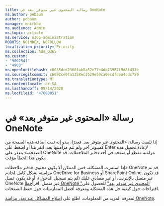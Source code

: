 ```yaml
---
title: رسالة المحتوى غير متوفر بعد في OneNote
ms.author: pebaum
author: pebaum
manager: mnirkhe
ms.audience: Admin
ms.topic: article
ms.service: o365-administration
ROBOTS: NOINDEX, NOFOLLOW
localization_priority: Priority
ms.collection: Adm_O365
ms.custom:
- "9002541"
- "4908"
ms.openlocfilehash: c0035dcd2360fab8a52e77e4da73987f9d8f437e
ms.sourcegitcommit: c6692ce0fa1358ec3529e59ca0ecdfdea4cdc759
ms.translationtype: MT
ms.contentlocale: ar-SA
ms.lasthandoff: 09/14/2020
ms.locfileid: "47680851"
---
```

# <a name="content-not-yet-available-message-in-onenote"></a>رسالة «المحتوى غير متوفر بعد» في OneNote

إذا تلقيت رسالة، «المحتوى غير متوفر بعد. فعذرًا، يبدو إنه تمت إضافة هذه الصفحة من كمبيوتر آخر ولم تتم مزامنتها بعد. انقر هنا أو اضغط على Enter لإعادة تحميل هذه الصفحة،» يتعذر على OneNote مزامنة مقطع أو صفحة في أحد دفاتر الملاحظات. قد يكون هذا الخطأ مؤقت.

إذا استمرت المشكلة، فمن الممكن ألا يكون محتوى «دفتر ملاحظات» OneNote قد تم مزامنته بشكل كامل لخادم OneDrive for Business أو SharePoint Online. قد تكون غير متصل بالإنترنت، أو غير مصادق عليك (لم يتم تسجيل الدخول)، أو قد يكون عميل OneNote غير متصل. اقرأ[خطأ OneNote "المحتوى غير متوفر بعد"](https://docs.microsoft.com/office/troubleshoot/onenote/onenote-error-content-not-yet-available) للحصول على اقتراحات حول كيفية حل هذه المشكلة ومعرفة أفضل الممارسات حول حفظ الصفحات.

لمعرفة المزيد من المعلومات، اطلع على [إصلاح المشاكل عند تعذر مزامنة OneNote](https://support.office.com/article/Fix-issues-when-you-can-t-sync-OneNote-299495ef-66d1-448f-90c1-b785a6968d45).
